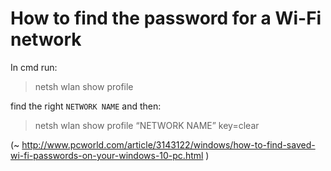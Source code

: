 # How to find the password for a Wi-Fi network
In cmd run:

> netsh wlan show profile

find the right `NETWORK NAME` and then:

> netsh wlan show profile “NETWORK NAME” key=clear

(~ http://www.pcworld.com/article/3143122/windows/how-to-find-saved-wi-fi-passwords-on-your-windows-10-pc.html )
